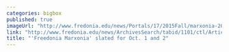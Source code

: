 ```yaml
---
categories: bigbox
published: true
imageUrl: "http://www.fredonia.edu/news/Portals/17/2015Fall/marxonia-2014-for-web.jpg"
link: "http://www.fredonia.edu/news/ArchivesSearch/tabid/1101/ctl/ArticleView/mid/1878/articleId/5520/Freedonia_Marxonia_slated_for_Oct_1_and_2.aspx"
title: "'Freedonia Marxonia' slated for Oct. 1 and 2"
---
```


